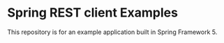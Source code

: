 # Spring REST client Examples

This repository is for an example application built in Spring Framework 5.
